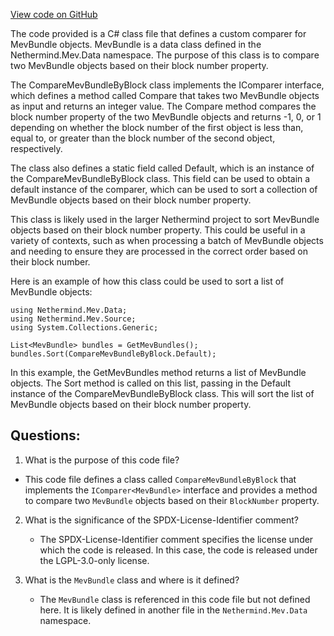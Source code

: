 [View code on GitHub](https://github.com/NethermindEth/nethermind/src/Nethermind/Nethermind.Mev/Source/CompareMevBundleByBlock.cs)

The code provided is a C# class file that defines a custom comparer for MevBundle objects. MevBundle is a data class defined in the Nethermind.Mev.Data namespace. The purpose of this class is to compare two MevBundle objects based on their block number property.

The CompareMevBundleByBlock class implements the IComparer interface, which defines a method called Compare that takes two MevBundle objects as input and returns an integer value. The Compare method compares the block number property of the two MevBundle objects and returns -1, 0, or 1 depending on whether the block number of the first object is less than, equal to, or greater than the block number of the second object, respectively.

The class also defines a static field called Default, which is an instance of the CompareMevBundleByBlock class. This field can be used to obtain a default instance of the comparer, which can be used to sort a collection of MevBundle objects based on their block number property.

This class is likely used in the larger Nethermind project to sort MevBundle objects based on their block number property. This could be useful in a variety of contexts, such as when processing a batch of MevBundle objects and needing to ensure they are processed in the correct order based on their block number. 

Here is an example of how this class could be used to sort a list of MevBundle objects:

```
using Nethermind.Mev.Data;
using Nethermind.Mev.Source;
using System.Collections.Generic;

List<MevBundle> bundles = GetMevBundles();
bundles.Sort(CompareMevBundleByBlock.Default);
```

In this example, the GetMevBundles method returns a list of MevBundle objects. The Sort method is called on this list, passing in the Default instance of the CompareMevBundleByBlock class. This will sort the list of MevBundle objects based on their block number property.
## Questions: 
 1. What is the purpose of this code file?
   - This code file defines a class called `CompareMevBundleByBlock` that implements the `IComparer<MevBundle>` interface and provides a method to compare two `MevBundle` objects based on their `BlockNumber` property.

2. What is the significance of the SPDX-License-Identifier comment?
   - The SPDX-License-Identifier comment specifies the license under which the code is released. In this case, the code is released under the LGPL-3.0-only license.

3. What is the `MevBundle` class and where is it defined?
   - The `MevBundle` class is referenced in this code file but not defined here. It is likely defined in another file in the `Nethermind.Mev.Data` namespace.
